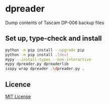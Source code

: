 # dpreader

Dump contents of Tascam DP-006 backup files

## Set up, type-check and install

```bash
python -m pip install --upgrade pip
python -m pip install .[dev]
mypy --install-types --non-interactive
mypy dpreader.py dpreaderlib
isopy wrap dpreader .\dpreader.py .
```

## Licence

[MIT License](LICENSE)
